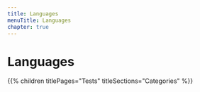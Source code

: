 ```yaml
---
title: Languages
menuTitle: Languages
chapter: true
---
```


# Languages

{{% children titlePages="Tests" titleSections="Categories" %}}
